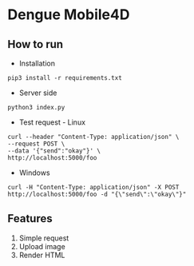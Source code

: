 # Dengue Mobile4D

## How to run

* Installation
```
pip3 install -r requirements.txt
```

* Server side
```
python3 index.py
```

* Test request - Linux
```
curl --header "Content-Type: application/json" \
--request POST \
--data '{"send":"okay"}' \
http://localhost:5000/foo

```

* Windows
```
curl -H "Content-Type: application/json" -X POST http://localhost:5000/foo -d "{\"send\":\"okay\"}"
```

## Features
1. Simple request
2. Upload image
3. Render HTML 
